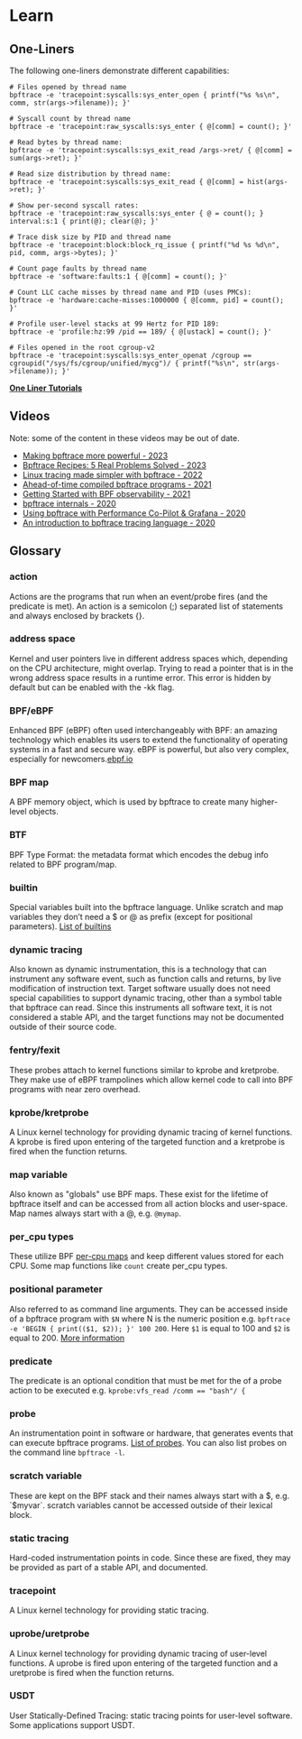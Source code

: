 # Learn

## One-Liners

The following one-liners demonstrate different capabilities:

```
# Files opened by thread name
bpftrace -e 'tracepoint:syscalls:sys_enter_open { printf("%s %s\n", comm, str(args->filename)); }'

# Syscall count by thread name
bpftrace -e 'tracepoint:raw_syscalls:sys_enter { @[comm] = count(); }'

# Read bytes by thread name:
bpftrace -e 'tracepoint:syscalls:sys_exit_read /args->ret/ { @[comm] = sum(args->ret); }'

# Read size distribution by thread name:
bpftrace -e 'tracepoint:syscalls:sys_exit_read { @[comm] = hist(args->ret); }'

# Show per-second syscall rates:
bpftrace -e 'tracepoint:raw_syscalls:sys_enter { @ = count(); } interval:s:1 { print(@); clear(@); }'

# Trace disk size by PID and thread name
bpftrace -e 'tracepoint:block:block_rq_issue { printf("%d %s %d\n", pid, comm, args->bytes); }'

# Count page faults by thread name
bpftrace -e 'software:faults:1 { @[comm] = count(); }'

# Count LLC cache misses by thread name and PID (uses PMCs):
bpftrace -e 'hardware:cache-misses:1000000 { @[comm, pid] = count(); }'

# Profile user-level stacks at 99 Hertz for PID 189:
bpftrace -e 'profile:hz:99 /pid == 189/ { @[ustack] = count(); }'

# Files opened in the root cgroup-v2
bpftrace -e 'tracepoint:syscalls:sys_enter_openat /cgroup == cgroupid("/sys/fs/cgroup/unified/mycg")/ { printf("%s\n", str(args->filename)); }'
```

[**One Liner Tutorials**](./tutorial-one-liners)

## Videos

Note: some of the content in these videos may be out of date.

- [Making bpftrace more powerful - 2023](https://www.youtube.com/watch?v=19RZ7b6AZJ0)
- [Bpftrace Recipes: 5 Real Problems Solved - 2023](https://www.youtube.com/watch?v=wMtArNjRYXU)
- [Linux tracing made simpler with bpftrace - 2022](https://www.youtube.com/watch?v=gSxntAO2Iys)
- [Ahead-of-time compiled bpftrace programs - 2021](https://www.youtube.com/watch?v=C2n2i__YCcI)
- [Getting Started with BPF observability - 2021](https://www.youtube.com/watch?v=bGAVrtb_tFs)
- [bpftrace internals - 2020](https://www.youtube.com/watch?v=nDY4iC_ekQY&t=1477s)
- [Using bpftrace with Performance Co-Pilot & Grafana - 2020](https://www.youtube.com/watch?v=ZiGTbItyJyg)
- [An introduction to bpftrace tracing language - 2020](https://www.youtube.com/watch?v=93aHXYqZmU0)

## Glossary

### action
Actions are the programs that run when an event/probe fires (and the predicate is met). An action is a semicolon (;) separated list of statements and always enclosed by brackets {}.

###  address space
Kernel and user pointers live in different address spaces which, depending on the CPU architecture, might overlap. Trying to read a pointer that is in the wrong address space results in a runtime error. This error is hidden by default but can be enabled with the -kk flag.

### BPF/eBPF
Enhanced BPF (eBPF) often used interchangeably with BPF: an amazing technology which enables its users to extend the functionality of operating systems in a fast and secure way. eBPF is powerful, but also very complex, especially for newcomers.[ebpf.io](https://docs.ebpf.io/)

### BPF map
A BPF memory object, which is used by bpftrace to create many higher-level objects.

### BTF
BPF Type Format: the metadata format which encodes the debug info related to BPF program/map.

### builtin
Special variables built into the bpftrace language. Unlike scratch and map variables they don’t need a $ or @ as prefix (except for positional parameters). [List of builtins](https://github.com/bpftrace/bpftrace/blob/master/man/adoc/bpftrace.adoc#builtins)

### dynamic tracing
Also known as dynamic instrumentation, this is a technology that can instrument any software event, such as function calls and returns, by live modification of instruction text. Target software usually does not need special capabilities to support dynamic tracing, other than a symbol table that bpftrace can read. Since this instruments all software text, it is not considered a stable API, and the target functions may not be documented outside of their source code.

### fentry/fexit
These probes attach to kernel functions similar to kprobe and kretprobe. They make use of eBPF trampolines which allow kernel code to call into BPF programs with near zero overhead.

### kprobe/kretprobe
A Linux kernel technology for providing dynamic tracing of kernel functions. A kprobe is fired upon entering of the targeted function and a kretprobe is fired when the function returns.

### map variable
Also known as "globals" use BPF maps. These exist for the lifetime of bpftrace itself and can be accessed from all action blocks and user-space. Map names always start with a @, e.g. `@mymap`.

### per_cpu types
These utilize BPF [per-cpu maps](https://docs.ebpf.io/linux/map-type/) and keep different values stored for each CPU. Some map functions like `count` create per_cpu types.

### positional parameter
Also referred to as command line arguments. They can be accessed inside of a bpftrace program with `$N` where N is the numeric position e.g. `bpftrace -e 'BEGIN { print(($1, $2)); }' 100 200`. Here `$1` is equal to 100 and `$2` is equal to 200. [More information](https://github.com/bpftrace/bpftrace/blob/master/man/adoc/bpftrace.adoc#positional-parameters)

### predicate
The predicate is an optional condition that must be met for the of a probe action to be executed e.g. `kprobe:vfs_read /comm == "bash"/ {`

### probe
An instrumentation point in software or hardware, that generates events that can execute bpftrace programs. [List of probes](https://github.com/bpftrace/bpftrace/blob/master/man/adoc/bpftrace.adoc#probes). You can also list probes on the command line `bpftrace -l`.

### scratch variable
These are kept on the BPF stack and their names always start with a $, e.g. `$myvar`. scratch variables cannot be accessed outside of their lexical block.

### static tracing
Hard-coded instrumentation points in code. Since these are fixed, they may be provided as part of a stable API, and documented.

### tracepoint
A Linux kernel technology for providing static tracing.

### uprobe/uretprobe
A Linux kernel technology for providing dynamic tracing of user-level functions. A uprobe is fired upon entering of the targeted function and a uretprobe is fired when the function returns.

### USDT
User Statically-Defined Tracing: static tracing points for user-level software. Some applications support USDT.
